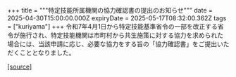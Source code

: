 +++
title = """特定技能所属機関の協力確認書の提出のお知らせ"""
date = 2025-04-30T15:00:00.000Z
expiryDate = 2025-05-17T08:32:00.362Z
tags = ["kuriyama"]
+++
令和7年4月1日から特定技能基準省令の一部を改正する省令が施行され、特定技能機関は市町村から共生施策に対する協力を求められた場合には、当該申請に応じ、必要な協力をする旨の「協力確認書」をご提出いただくこととなりました。

[[source]](https://www.town.kuriyama.hokkaido.jp/soshiki/31/31591.html)
